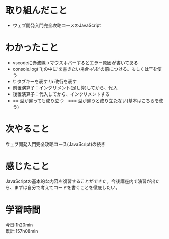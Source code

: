 # 取り組んだこと       
- ウェブ開発入門完全攻略コースのJavaScript
# わかったこと
- vscodeに赤波線→マウスホバーするとエラー原因が書いてある
- console.log(’’);の中に’を書きたい場合→\を’の前につける。もしくは””を使う
- \t タブキーを表す \n 改行を表す
- 前置演算子：インクリメント(足し算)してから、代入
- 後置演算子：代入してから、インクリメントする
- == 型が違っても成り立つ　=== 型が違うと成り立たない(基本はこちらを使う)
# 次やること
ウェブ開発入門完全攻略コース(JavaScript)の続き
# 感じたこと
JavaScriptの基本的な内容を復習することができた。今後講座内で演習が出たら、まずは自分で考えてコードを書くことを徹底したい。
# 学習時間  
今日:1h20min  
累計:157h08min
